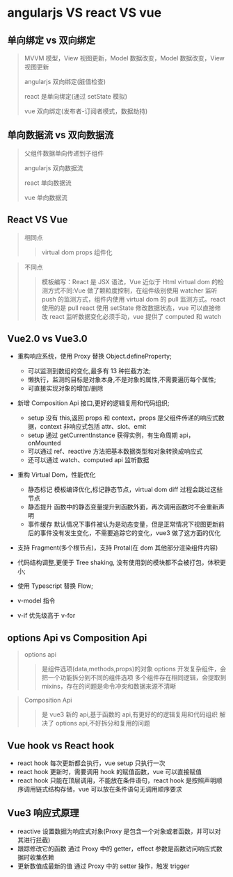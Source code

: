 <!--
 * @Author: your name
 * @Date: 2020-11-11 15:14:36
 * @LastEditTime: 2022-06-02 11:06:58
 * @LastEditors: Juliette.Wang nannan.wang@broadlink.com.cn
 * @Description: In User Settings Edit
 * @FilePath: \vue-note\Vue\diff.md
-->

# angularjs VS react VS vue

## 单向绑定 vs 双向绑定

> MVVM 模型，View 视图更新，Model 数据改变，Model 数据改变，View 视图更新
>
> angularjs 双向绑定(脏值检查)
>
> react 是单向绑定(通过 setState 模拟)
>
> vue 双向绑定(发布者-订阅者模式，数据劫持)

## 单向数据流 vs 双向数据流

> 父组件数据单向传递到子组件
>
> angularjs 双向数据流
>
> react 单向数据流
>
> vue 单向数据流

## React VS Vue

> 相同点
>
> > virtual dom
> > props
> > 组件化

> 不同点
>
> > 模板编写：React 是 JSX 语法，Vue 近似于 Html
> > virtual dom 的检测方式不同:Vue 做了颗粒度控制，在组件级别使用 watcher 监听 push 的监测方式，组件内使用 virtual dom 的 pull 监测方式。react 使用的是 pull
> > react 使用 setState 修改数据状态，vue 可以直接修改
> > react 监听数据变化必须手动，vue 提供了 computed 和 watch

## Vue2.0 vs Vue3.0

- 重构响应系统，使用 Proxy 替换 Object.defineProperty;

  - 可以监测到数组的变化,最多有 13 种拦截方法;
  - 懒执行，监测的目标是对象本身,不是对象的属性,不需要遍历每个属性;
  - 可直接实现对象的增加/删除

- 新增 Composition Api 接口,更好的逻辑复用和代码组织;

  - setup 没有 this,返回 props 和 context，props 是父组件传递的响应式数据，context 非响应式包括 attr、slot、emit
  - setup 通过 getCurrentInstance 获得实例，有生命周期 api，onMounted
  - 可以通过 ref、reactive 方法把基本数据类型和对象转换成响应式
  - 还可以通过 watch、computed api 监听数据

- 重构 Virtual Dom，性能优化

  - 静态标记 模板编译优化,标记静态节点，virtual dom diff 过程会跳过这些节点
  - 静态提升 函数中的静态变量提升到函数外面，再次调用函数时不会重新声明
  - 事件缓存 默认情况下事件被认为是动态变量，但是正常情况下视图更新前后的事件没有发生变化，不需要追踪它的变化，vue3 做了这方面的优化

- 支持 Fragment(多个根节点)，支持 Protal(在 dom 其他部分渲染组件内容)
- 代码结构调整,更便于 Tree shaking, 没有使用到的模块都不会被打包，体积更小;
- 使用 Typescript 替换 Flow;
- v-model 指令
- v-if 优先级高于 v-for

## options Api vs Composition Api

> options api
>
> > 是组件选项(data,methods,props)的对象 options
> > 开发复杂组件，会把一个功能拆分到不同的组件选项
> > 多个组件存在相同逻辑，会提取到 mixins，存在的问题是命令冲突和数据来源不清晰

> Composition Api
>
> > 是 vue3 新的 api,基于函数的 api,有更好的的逻辑复用和代码组织
> > 解决了 options api,不好拆分和复用的问题

## Vue hook vs React hook

- react hook 每次更新都会执行，vue setup 只执行一次
- react hook 更新时，需要调用 hook 的赋值函数，vue 可以直接赋值
- react hook 只能在顶层调用，不能放在条件语句，react hook 是按照声明顺序调用链式结构存储，vue 可以放在条件语句无调用顺序要求

## Vue3 响应式原理

- reactive 设置数据为响应式对象(Proxy 是包含一个对象或者函数，并可以对其进行拦截)
- 跟踪修改它的函数 通过 Proxy 中的 getter，effect 参数是函数访问响应式数据时收集依赖
- 更新数值成最新的值 通过 Proxy 中的 setter 操作，触发 trigger

